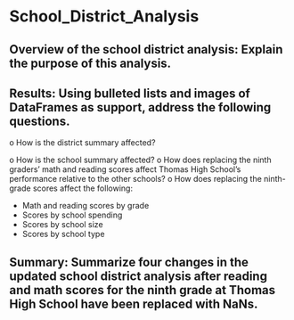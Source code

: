 # School_District_Analysis

## Overview of the school district analysis: Explain the purpose of this analysis.

## Results: Using bulleted lists and images of DataFrames as support, address the following questions.
o	How is the district summary affected?

o	How is the school summary affected?
o	How does replacing the ninth graders’ math and reading scores affect Thomas High School’s performance relative to the other schools?
o	How does replacing the ninth-grade scores affect the following:
  * Math and reading scores by grade
  * Scores by school spending
  * Scores by school size
  * Scores by school type

## Summary: Summarize four changes in the updated school district analysis after reading and math scores for the ninth grade at Thomas High School have been replaced with NaNs.
